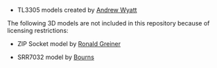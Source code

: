 * TL3305 models created by [Andrew Wyatt](https://gitlab.com/kicad/libraries/kicad-packages3D/-/merge_requests/632=)


The following 3D models are not included in this repository because of licensing restrictions:

* ZIP Socket model by [Ronald Greiner](https://www.3dcontentcentral.com/download-model.aspx?catalogid=171&id=941387)

* SRR7032 model by [Bourns](https://www.bourns.com/engineering/SRR7032/srr7032.stp)
